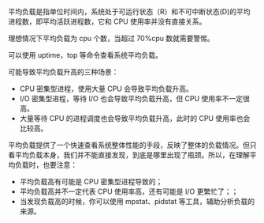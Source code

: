 平均负载是指单位时间内，系统处于可运行状态（R）和不可中断状态(D)的平均进程数，即平均活跃进程数，它和 CPU 使用率并没有直接关系。

理想情况下平均负载为 cpu 个数，当超过 70%cpu 数就需要警惕。

可以使用 uptime，top 等命令查看系统平均负载。

可能导致平均负载升高的三种场景：

- CPU 密集型进程，使用大量 CPU 会导致平均负载升高。
- I/O 密集型进程，等待 I/O 也会导致平均负载升高，但 CPU 使用率不一定很高。
- 大量等待 CPU 的进程调度也会导致平均负载升高，此时的 CPU 使用率也会比较高。

平均负载提供了一个快速查看系统整体性能的手段，反映了整体的负载情况。但只看平均负载本身，我们并不能直接发现，到底是哪里出现了瓶颈。所以，在理解平均负载时，也要注意：

- 平均负载高有可能是 CPU 密集型进程导致的；
- 平均负载高并不一定代表 CPU 使用率高，还有可能是 I/O 更繁忙了；；
- 当发现负载高的时候，你可以使用 mpstat、pidstat 等工具，辅助分析负载的来源。

